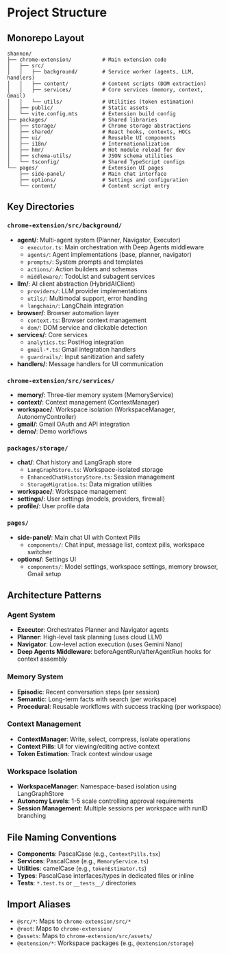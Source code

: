 # Project Structure

## Monorepo Layout

```
shannon/
├── chrome-extension/          # Main extension code
│   ├── src/
│   │   ├── background/        # Service worker (agents, LLM, handlers)
│   │   ├── content/           # Content scripts (DOM extraction)
│   │   ├── services/          # Core services (memory, context, Gmail)
│   │   └── utils/             # Utilities (token estimation)
│   ├── public/                # Static assets
│   └── vite.config.mts        # Extension build config
├── packages/                  # Shared libraries
│   ├── storage/               # Chrome storage abstractions
│   ├── shared/                # React hooks, contexts, HOCs
│   ├── ui/                    # Reusable UI components
│   ├── i18n/                  # Internationalization
│   ├── hmr/                   # Hot module reload for dev
│   ├── schema-utils/          # JSON schema utilities
│   └── tsconfig/              # Shared TypeScript configs
└── pages/                     # Extension UI pages
    ├── side-panel/            # Main chat interface
    ├── options/               # Settings and configuration
    └── content/               # Content script entry
```

## Key Directories

### `chrome-extension/src/background/`

- **agent/**: Multi-agent system (Planner, Navigator, Executor)
  - `executor.ts`: Main orchestration with Deep Agents middleware
  - `agents/`: Agent implementations (base, planner, navigator)
  - `prompts/`: System prompts and templates
  - `actions/`: Action builders and schemas
  - `middleware/`: TodoList and subagent services
- **llm/**: AI client abstraction (HybridAIClient)
  - `providers/`: LLM provider implementations
  - `utils/`: Multimodal support, error handling
  - `langchain/`: LangChain integration
- **browser/**: Browser automation layer
  - `context.ts`: Browser context management
  - `dom/`: DOM service and clickable detection
- **services/**: Core services
  - `analytics.ts`: PostHog integration
  - `gmail-*.ts`: Gmail integration handlers
  - `guardrails/`: Input sanitization and safety
- **handlers/**: Message handlers for UI communication

### `chrome-extension/src/services/`

- **memory/**: Three-tier memory system (MemoryService)
- **context/**: Context management (ContextManager)
- **workspace/**: Workspace isolation (WorkspaceManager, AutonomyController)
- **gmail/**: Gmail OAuth and API integration
- **demo/**: Demo workflows

### `packages/storage/`

- **chat/**: Chat history and LangGraph store
  - `LangGraphStore.ts`: Workspace-isolated storage
  - `EnhancedChatHistoryStore.ts`: Session management
  - `StorageMigration.ts`: Data migration utilities
- **workspace/**: Workspace management
- **settings/**: User settings (models, providers, firewall)
- **profile/**: User profile data

### `pages/`

- **side-panel/**: Main chat UI with Context Pills
  - `components/`: Chat input, message list, context pills, workspace switcher
- **options/**: Settings UI
  - `components/`: Model settings, workspace settings, memory browser, Gmail setup

## Architecture Patterns

### Agent System

- **Executor**: Orchestrates Planner and Navigator agents
- **Planner**: High-level task planning (uses cloud LLM)
- **Navigator**: Low-level action execution (uses Gemini Nano)
- **Deep Agents Middleware**: beforeAgentRun/afterAgentRun hooks for context assembly

### Memory System

- **Episodic**: Recent conversation steps (per session)
- **Semantic**: Long-term facts with search (per workspace)
- **Procedural**: Reusable workflows with success tracking (per workspace)

### Context Management

- **ContextManager**: Write, select, compress, isolate operations
- **Context Pills**: UI for viewing/editing active context
- **Token Estimation**: Track context window usage

### Workspace Isolation

- **WorkspaceManager**: Namespace-based isolation using LangGraphStore
- **Autonomy Levels**: 1-5 scale controlling approval requirements
- **Session Management**: Multiple sessions per workspace with runID branching

## File Naming Conventions

- **Components**: PascalCase (e.g., `ContextPills.tsx`)
- **Services**: PascalCase (e.g., `MemoryService.ts`)
- **Utilities**: camelCase (e.g., `tokenEstimator.ts`)
- **Types**: PascalCase interfaces/types in dedicated files or inline
- **Tests**: `*.test.ts` or `__tests__/` directories

## Import Aliases

- `@src/*`: Maps to `chrome-extension/src/*`
- `@root`: Maps to `chrome-extension/`
- `@assets`: Maps to `chrome-extension/src/assets/`
- `@extension/*`: Workspace packages (e.g., `@extension/storage`)
